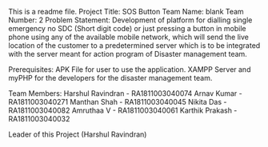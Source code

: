 This is a readme file.
Project Title: SOS Button
Team Name: blank
Team Number: 2
Problem Statement:  Development of platform for dialling single emergency no SDC (Short digit code) 
		    or just pressing a button in mobile phone using any of the available mobile network, 
	            which will send the live location of the customer to a predetermined server which 
		    is to be integrated with the server meant for action program of Disaster management team.

Prerequisites:  APK File for user to use the application.
                XAMPP Server and myPHP for the developers for the disaster management team.

Team Members: Harshul Ravindran - RA1811003040074
	      Arnav Kumar       - RA1811003040271
	      Manthan Shah      - RA1811003040045
	      Nikita Das        - RA1811003040082
	      Amruthaa V        - RA1811003040061
	      Karthik Prakash   - RA1811003040032

Leader of this Project (Harshul Ravindran)
